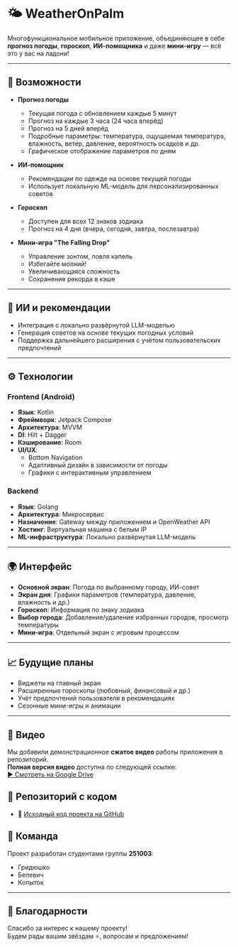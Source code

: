 
# 🌤 WeatherOnPalm

Многофункциональное мобильное приложение, объединяющее в себе **прогноз погоды**, **гороскоп**, **ИИ-помощника** и даже **мини-игру** — всё это у вас на ладони!

---

## 📱 Возможности

- **Прогноз погоды**
  - Текущая погода с обновлением каждые 5 минут
  - Прогноз на каждые 3 часа (24 часа вперёд)
  - Прогноз на 5 дней вперёд
  - Подробные параметры: температура, ощущаемая температура, влажность, ветер, давление, вероятность осадков и др.
  - Графическое отображение параметров по дням

- **ИИ-помощник**
  - Рекомендации по одежде на основе текущей погоды
  - Использует локальную ML-модель для персонализированных советов

- **Гороскоп**
  - Доступен для всех 12 знаков зодиака
  - Прогноз на 4 дня (вчера, сегодня, завтра, послезавтра)

- **Мини-игра "The Falling Drop"**
  - Управление зонтом, ловля капель
  - Избегайте молний!
  - Увеличивающаяся сложность
  - Сохранение рекорда в кэше

---

## 🧠 ИИ и рекомендации

- Интеграция с локально развёрнутой LLM-моделью
- Генерация советов на основе текущих погодных условий
- Поддержка дальнейшего расширения с учётом пользовательских предпочтений

---

## ⚙️ Технологии

### Frontend (Android)
- **Язык**: Kotlin
- **Фреймворк**: Jetpack Compose
- **Архитектура**: MVVM
- **DI**: Hilt + Dagger
- **Кэширование**: Room
- **UI/UX**:
  - Bottom Navigation
  - Адаптивный дизайн в зависимости от погоды
  - Графики с интерактивным управлением

### Backend
- **Язык**: Golang
- **Архитектура**: Микросервис
- **Назначение**: Gateway между приложением и OpenWeather API
- **Хостинг**: Виртуальная машина с белым IP
- **ML-инфраструктура**: Локально развёрнутая LLM-модель

---

## 🌍 Интерфейс

- **Основной экран**: Погода по выбранному городу, ИИ-совет
- **Экран дня**: Графики параметров (температура, давление, влажность и др.)
- **Гороскоп**: Информация по знаку зодиака
- **Выбор города**: Добавление/удаление избранных городов, просмотр температуры
- **Мини-игра**: Отдельный экран с игровым процессом

---

## 📈 Будущие планы

- Виджеты на главный экран
- Расширенные гороскопы (любовный, финансовый и др.)
- Учёт предпочтений пользователя в рекомендациях
- Сезонные мини-игры и анимации

---

## 🎥 Видео

Мы добавили демонстрационное **сжатое видео** работы приложения в репозиторий.  
**Полная версия видео** доступна по следующей ссылке:  
[▶️ Смотреть на Google Drive](https://drive.google.com/file/d/1ol6lG4A4x9cMz87axdxZyoZscQG61pAW/view?usp=drive_link)


## 🔗 Репозиторий с кодом

- 📂 [Исходный код проекта на GitHub](https://github.com/MeShok724/SkyCast)

## 👥 Команда

Проект разработан студентами группы **251003**:

- Гридюшко
- Белевич
- Копыток

---

## 🙌 Благодарности

Спасибо за интерес к нашему проекту!  
Будем рады вашим звёздам ⭐, вопросам и предложениям!

